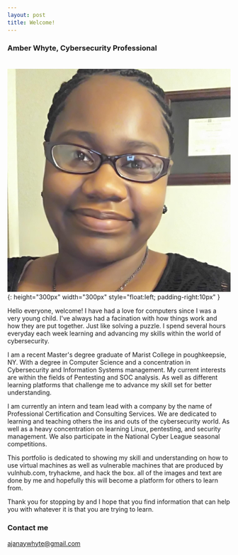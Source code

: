 ```yaml
---
layout: post
title: Welcome!
---
```

### Amber Whyte, Cybersecurity Professional<br><br>

![Profile](https://github.com/AJanayWhyte/ajanaywhyte.github.io/blob/master/images/Profile_1.JPG?raw=true){: height="300px" width="300px" style="float:left; padding-right:10px" }

Hello everyone, welcome! I have had a love for computers since I was a very young child. I've always had a facination with how things work and how they are put together. Just like solving a puzzle. I spend several hours everyday each week learning and advancing my skills within the world of cybersecurity. 

I am a recent Master's degree graduate of Marist College in poughkeepsie, NY. With a degree in Computer Science and a concentration in Cybersecurity and Information Systems management. My current interests are within the fields of Pentesting and SOC analysis. As well as different learning platforms that challenge me to advance my skill set for better understanding. 

I am currently an intern and team lead with a company by the name of Professional Certification and Consulting Services. We are dedicated to learning and teaching others the ins and outs of the cybersecurity world. As well as a heavy concentration on learning Linux, pentesting, and security management. We also participate in the National Cyber League seasonal competitions. 

This portfolio is dedicated to showing my skill and understanding on how to use virtual machines as well as vulnerable machines that are produced by vulnhub.com, tryhackme, and hack the box. all of the images and text are done by me and hopefully this will become a platform for others to learn from. 

Thank you for stopping by and I hope that you find information that can help you with whatever it is that you are trying to learn.

### Contact me

[ajanaywhyte@gmail.com](mailto:ajanaywhyte@gmail.com)
